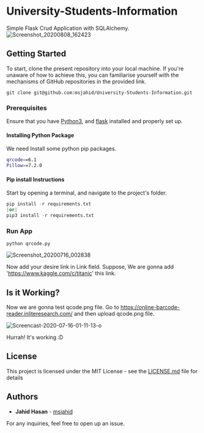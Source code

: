 # University-Students-Information
Simple Flask Crud Application with SQLAlchemy. 
![Screenshot_20200808_162423](https://user-images.githubusercontent.com/12425488/89727260-ba82ff80-da44-11ea-9264-610d96267fdd.png)

## Getting Started

To start, clone the present repository into your local machine. If you're unaware of how to achieve this, you can familiarise yourself with the mechanisms of GitHub repositories in the provided link.

```
git clone git@github.com:msjahid/University-Students-Information.git
```
### Prerequisites
Ensure that you have [Python3](https://www.python.org/download/releases/3.0/), and [flask](https://flask.palletsprojects.com/en/1.1.x/installation/) installed and properly set up. 

#### Installing Python Package

We need Install some python pip packages. 

```bash
qrcode==6.1
Pillow==7.2.0
```

#### Pip install Instructions

Start by opening a terminal, and navigate to the project's folder.

```python
pip install -r requirements.txt 
|or| 
pip3 install -r requirements.txt
```
### Run App

```
python qrcode.py
```
![Screenshot_20200716_002838](https://user-images.githubusercontent.com/12425488/87582060-ad9c1600-c6fb-11ea-81de-844d3946ce24.png)

Now add your desire link in Link field. Suppose, We are gonna add 'https://www.kaggle.com/c/titanic' this link. 

## Is it Working? 

Now we are gonna test qcode.png file. Go to https://online-barcode-reader.inliteresearch.com/ and then upload qcode.png file.

![Screencast-2020-07-16-01-11-13-o](https://user-images.githubusercontent.com/12425488/87586247-14243280-c702-11ea-8f44-580eb40bbdf6.gif)

Hurrah! It's working :D 

## License

This project is licensed under the MIT License - see the [LICENSE.md](https://github.com/msjahid/Simple-QR-Code-Generator-GUI-Using-Python/blob/master/LICENSE) file for details

## Authors

* **Jahid Hasan** - [msjahid](https://github.com/msjahid)

For any inquiries, feel free to open up an issue.

